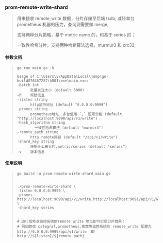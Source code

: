 ### prom-remote-write-shard
> 用来接收 remote_write 数据，分片存储至后端 tsdb; 减轻单台 prometheus 机器的压力，查询测需要做 merge;
>
> 支持两种分片策略，基于 metric name 的，和基于 series 的；
>
> 一致性哈希分片，支持两种哈希算法选择，murmur3 和 crc32;




#### 参数文档
> ```shell
> go run main.go -h
> 
> Usage of C:\Users\y\AppData\Local\Temp\go-build876467282\b001\exe\main.exe:
> -batch int
> 		批量发送大小 (default 5000)
> -h    帮助信息
> -listen string
> 		http监听地址 (default "0.0.0.0:9999")
> -promes string
> 		prometheus地址，多台使用 `,` 逗号分割 (default "http://localhost:9090/api/v1/write")
> -hash_algorithm string                     
>         一致性哈希算法 (default "murmur3")
> -remote_path string
> 		http remote路径 (default "/api/v1/write")
> -shard_key string
> 		根据什么来分片,metric/series (default "series")
> -v    版本信息
> ```



#### 使用说明

> ```shell
> go build -o prom-remote-wirte-shard main.go
> 
> 
> ./prom-remote-wirte-shard \
> -listen 0.0.0.0:9999 \
> -promes http://localhost:9090/api/v1/write,http://localhost:9091/api/v1/write \
> -shard_key series
> 
> 
> # 运行后修改监控系统的remote write 地址即可实现分片效果；
> # 例如修改 categraf,prometheus,夜莺等监控系统的 remote_write 配置为  http://0.0.0.0:9999/api/v1/write  即 http://${listen}/${remote_path}
> ```